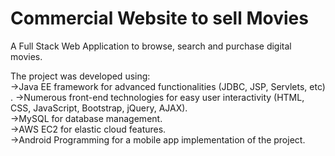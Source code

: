 # Commercial Website to sell Movies

A Full Stack Web Application to browse, search and purchase digital movies.  

The project was developed using:  
->Java EE framework for advanced functionalities (JDBC, JSP, Servlets, etc) . 
->Numerous front-end technologies for easy user interactivity (HTML, CSS, JavaScript, Bootstrap, jQuery, AJAX).  
->MySQL for database management.  
->AWS EC2 for elastic cloud features.  
->Android Programming for a mobile app implementation of the project.  
